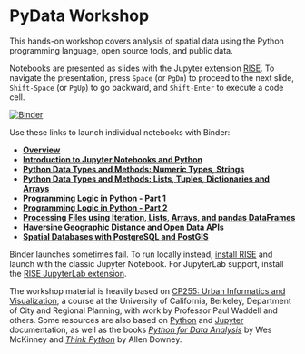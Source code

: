 # PyData Workshop

This hands-on workshop covers analysis of spatial data using the Python programming language, open source tools, and public data.

Notebooks are presented as slides with the Jupyter extension [RISE](https://rise.readthedocs.io/). To navigate the presentation, press `Space` (or `PgDn`) to proceed to the next slide, `Shift-Space` (or `PgUp`) to go backward, and `Shift-Enter` to execute a code cell.

[![Binder](https://mybinder.org/badge_logo.svg)](https://mybinder.org/v2/gh/daradib/pydata-workshop/HEAD?urlpath=nbclassic)

Use these links to launch individual notebooks with Binder:

 * **[Overview](https://mybinder.org/v2/gh/daradib/pydata-workshop/HEAD?urlpath=nbclassic%2Fnotebooks%2F01-introduction%2FOverview.ipynb)**
 * **[Introduction to Jupyter Notebooks and Python](https://mybinder.org/v2/gh/daradib/pydata-workshop/HEAD?urlpath=nbclassic%2Fnotebooks%2F02-python-data-types%2FIntroduction-to-jupyter-notebooks-and-python.ipynb)**
 * **[Python Data Types and Methods: Numeric Types, Strings](https://mybinder.org/v2/gh/daradib/pydata-workshop/HEAD?urlpath=nbclassic%2Fnotebooks%2F02-python-data-types%2FPython-data-types-and-methods-1.ipynb)**
 * **[Python Data Types and Methods: Lists, Tuples, Dictionaries and Arrays](https://mybinder.org/v2/gh/daradib/pydata-workshop/HEAD?urlpath=nbclassic%2Fnotebooks%2F02-python-data-types%2FPython-data-types-and-methods-2.ipynb)**
 * **[Programming Logic in Python - Part 1](https://mybinder.org/v2/gh/daradib/pydata-workshop/HEAD?urlpath=nbclassic%2Fnotebooks%2F03-programming-logic%2Fprogramming-logic-1.ipynb)**
 * **[Programming Logic in Python - Part 2](https://mybinder.org/v2/gh/daradib/pydata-workshop/HEAD?urlpath=nbclassic%2Fnotebooks%2F03-programming-logic%2Fprogramming-logic-2.ipynb)**
 * **[Processing Files using Iteration, Lists, Arrays, and pandas DataFrames](https://mybinder.org/v2/gh/daradib/pydata-workshop/HEAD?urlpath=nbclassic%2Fnotebooks%2F04-pandas%2FPandas-DataFrames-Part-1.ipynb)**
 * **[Haversine Geographic Distance and Open Data APIs](https://mybinder.org/v2/gh/daradib/pydata-workshop/HEAD?urlpath=nbclassic%2Fnotebooks%2F07-apis%2Fhaversine.ipynb)**
 * **[Spatial Databases with PostgreSQL and PostGIS](https://mybinder.org/v2/gh/daradib/pydata-workshop/HEAD?urlpath=nbclassic%2Fnotebooks%2F09-geoprocessing%2Fpostgis.ipynb)**

Binder launches sometimes fail. To run locally instead, [install RISE](https://rise.readthedocs.io/en/stable/installation.html) and launch with the classic Jupyter Notebook. For JupyterLab support, install the [RISE JupyterLab extension](https://github.com/jupyterlab-contrib/rise).

The workshop material is heavily based on [CP255: Urban Informatics and Visualization](https://bcourses.berkeley.edu/courses/1462984), a course at the University of California, Berkeley, Department of City and Regional Planning, with work by Professor Paul Waddell and others. Some resources are also based on [Python](https://www.python.org/doc/) and [Jupyter](https://docs.jupyter.org/) documentation, as well as the books _[Python for Data Analysis](https://wesmckinney.com/book/)_ by Wes McKinney and _[Think Python](https://greenteapress.com/wp/think-python-2e/)_ by Allen Downey.
